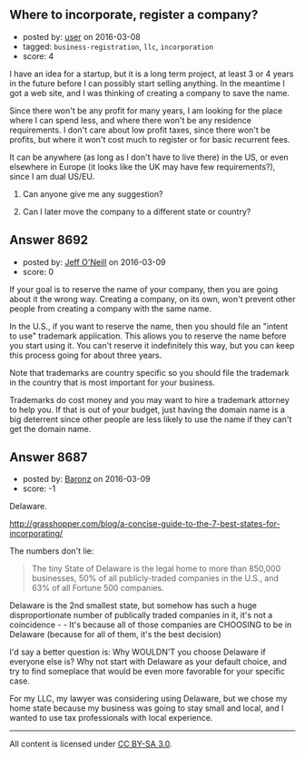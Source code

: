 ## Where to incorporate, register a company?

- posted by: [user](https://stackexchange.com/users/2811843/user) on 2016-03-08
- tagged: `business-registration`, `llc`, `incorporation`
- score: 4

I have an idea for a startup, but it is a long term project, at least 3 or 4 years in the future before I can possibly start selling anything.
In the meantime I got a web site, and I was thinking of creating a company to save the name. 

Since there won't be any profit for many years, I am looking for the place where I can spend less, and where there won't be any residence requirements. I don't care about low profit taxes, since there won't be profits, but where it won't cost much to register or for basic recurrent fees. 

It can be anywhere (as long as I don't have to live there) in the US, or even elsewhere in Europe (it looks like the UK may have few requirements?), since I am dual US/EU.

1) Can anyone give me any suggestion?

2) Can I later move the company to a different state or country?




## Answer 8692

- posted by: [Jeff O'Neill](https://stackexchange.com/users/46273/jeff-o-neill) on 2016-03-09
- score: 0

If your goal is to reserve the name of your company, then you are going about it the wrong way.  Creating a company, on its own, won't prevent other people from creating a company with the same name.

In the U.S., if you want to reserve the name, then you should file an "intent to use" trademark application.  This allows you to reserve the name before you start using it.  You can't reserve it indefinitely this way, but you can keep this process going for about three years.

Note that trademarks are country specific so you should file the trademark in the country that is most important for your business.

Trademarks do cost money and you may want to hire a trademark attorney to help you.  If that is out of your budget, just having the domain name is a big deterrent since other people are less likely to use the name if they can't get the domain name.




## Answer 8687

- posted by: [Baronz](https://stackexchange.com/users/7281676/baronz) on 2016-03-09
- score: -1

Delaware.

http://grasshopper.com/blog/a-concise-guide-to-the-7-best-states-for-incorporating/

The numbers don't lie:

> The tiny State of Delaware is the legal home to more than 850,000 businesses, 50% of all publicly-traded companies in the U.S., and 63% of all Fortune 500 companies.

Delaware is the 2nd smallest state, but somehow has such a huge disproportionate number of publically traded companies in it, it's not a coincidence - - It's because all of those companies are CHOOSING to be in Delaware (because for all of them, it's the best decision)

I'd say a better question is:  Why WOULDN'T you choose Delaware if everyone else is?  Why not start with Delaware as your default choice, and try to find someplace that would be even more favorable for your specific case.

For my LLC, my lawyer was considering using Delaware, but we chose my home state because my business was going to stay small and local, and I wanted to use tax professionals with local experience.




---

All content is licensed under [CC BY-SA 3.0](https://creativecommons.org/licenses/by-sa/3.0/).
